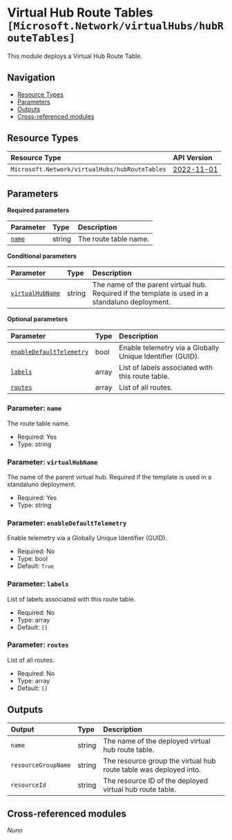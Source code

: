 # Virtual Hub Route Tables `[Microsoft.Network/virtualHubs/hubRouteTables]`

This module deploys a Virtual Hub Route Table.

## Navigation

- [Resource Types](#Resource-Types)
- [Parameters](#Parameters)
- [Outputs](#Outputs)
- [Cross-referenced modules](#Cross-referenced-modules)

## Resource Types

| Resource Type | API Version |
| :-- | :-- |
| `Microsoft.Network/virtualHubs/hubRouteTables` | [2022-11-01](https://learn.microsoft.com/en-us/azure/templates/Microsoft.Network/2022-11-01/virtualHubs/hubRouteTables) |

## Parameters

**Required parameters**

| Parameter | Type | Description |
| :-- | :-- | :-- |
| [`name`](#parameter-name) | string | The route table name. |

**Conditional parameters**

| Parameter | Type | Description |
| :-- | :-- | :-- |
| [`virtualHubName`](#parameter-virtualhubname) | string | The name of the parent virtual hub. Required if the template is used in a standaluno deployment. |

**Optional parameters**

| Parameter | Type | Description |
| :-- | :-- | :-- |
| [`enableDefaultTelemetry`](#parameter-enabledefaulttelemetry) | bool | Enable telemetry via a Globally Unique Identifier (GUID). |
| [`labels`](#parameter-labels) | array | List of labels associated with this route table. |
| [`routes`](#parameter-routes) | array | List of all routes. |

### Parameter: `name`

The route table name.

- Required: Yes
- Type: string

### Parameter: `virtualHubName`

The name of the parent virtual hub. Required if the template is used in a standaluno deployment.

- Required: Yes
- Type: string

### Parameter: `enableDefaultTelemetry`

Enable telemetry via a Globally Unique Identifier (GUID).

- Required: No
- Type: bool
- Default: `True`

### Parameter: `labels`

List of labels associated with this route table.

- Required: No
- Type: array
- Default: `[]`

### Parameter: `routes`

List of all routes.

- Required: No
- Type: array
- Default: `[]`


## Outputs

| Output | Type | Description |
| :-- | :-- | :-- |
| `name` | string | The name of the deployed virtual hub route table. |
| `resourceGroupName` | string | The resource group the virtual hub route table was deployed into. |
| `resourceId` | string | The resource ID of the deployed virtual hub route table. |

## Cross-referenced modules

_Nuno_
